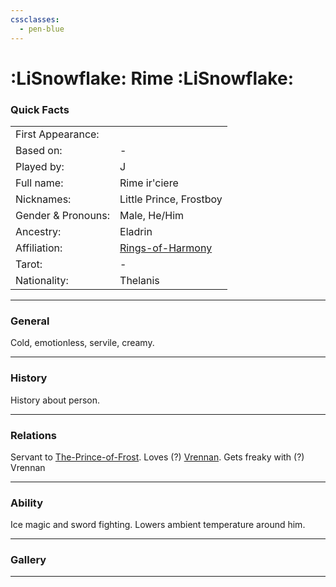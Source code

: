 ```yaml
---
cssclasses:
  - pen-blue
---
```

# :LiSnowflake: Rime :LiSnowflake:
### Quick Facts

|                    |                                                    |
| ------------------ | -------------------------------------------------- |
| First Appearance:  |                                                    |
| Based on:          | -                                                  |
| Played by:         | J                                                  |
| Full name:         | Rime ir'ciere                                      |
| Nicknames:         | Little Prince, Frostboy                            |
| Gender & Pronouns: | Male, He/Him                                       |
| Ancestry:          | Eladrin                                            |
| Affiliation:       | [Rings-of-Harmony](../-Groups/Rings-of-Harmony.md) |
| Tarot:             | -                                                  |
| Nationality:       | Thelanis                                           |
***
### General
Cold, emotionless, servile, creamy.

***
### History
History about person.

***
### Relations
Servant to [The-Prince-of-Frost](The-Prince-of-Frost.md).
Loves (?) [Vrennan](Vrennan.md).
Gets freaky with (?) Vrennan

***
### Ability
Ice magic and sword fighting. Lowers ambient temperature around him.

***
### Gallery


***
